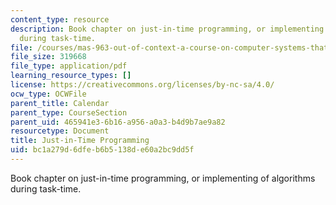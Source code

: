 ```yaml
---
content_type: resource
description: Book chapter on just-in-time programming, or implementing of algorithms
  during task-time.
file: /courses/mas-963-out-of-context-a-course-on-computer-systems-that-adapt-to-and-learn-from-context-fall-2001/bc1a279d6dfeb6b5138de60a2bc9dd5f_potter.pdf
file_size: 319668
file_type: application/pdf
learning_resource_types: []
license: https://creativecommons.org/licenses/by-nc-sa/4.0/
ocw_type: OCWFile
parent_title: Calendar
parent_type: CourseSection
parent_uid: 465941e3-6b16-a956-a0a3-b4d9b7ae9a82
resourcetype: Document
title: Just-in-Time Programming
uid: bc1a279d-6dfe-b6b5-138d-e60a2bc9dd5f
---
```

Book chapter on just-in-time programming, or implementing of algorithms during task-time.